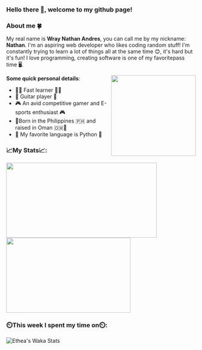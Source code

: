 ### **Hello there 👋, welcome to my github page!**


### **About me 🍀**
My real name is **Wray Nathan Andres**, you can call me by my nickname: **Nathan**. I'm an aspiring web developer who likes coding random stuff! I'm constantly trying to learn a lot of things all at the same time 😊, it's hard but it's fun! I love programming, creating software is one of my favoritepass time 🖥️. 

<img src="https://scontent.fmct2-3.fna.fbcdn.net/v/t1.6435-9/87382833_10158939604786808_2822359826384814080_n.jpg?_nc_cat=103&ccb=1-5&_nc_sid=174925&_nc_eui2=AeEyb9E7SBfNAlEQ4K0eGEc5Rb0bL93wwNlFvRsv3fDA2VimVaJPdNHTaZV4YwyB23U&_nc_ohc=ndE7GUxEiiEAX961S9g&_nc_ht=scontent.fmct2-3.fna&oh=da7ef20603e7add2e9309ff50016c72e&oe=61BCDACA" width="225" height="215" align="right" />

**Some quick personal details**:

- 🚗💨 Fast learner 🚗💨
- 🎸 Guitar player 🎸
- 🎮 An avid competitive gamer and E-sports enthusiast 🎮
- 🐤Born in the Philippines 🇵🇭 and raised in Oman 🇴🇲🐤
- 🐍 My favorite language is Python 🐍
### **📈My Stats📈:**
<p float="left">
    <img src="https://github-readme-stats.vercel.app/api?username=Ethea2&show_icons=true&count_private=true&theme=midnight-purple" width="400" height="200"/>
    <img src="https://github-readme-stats.vercel.app/api/top-langs/?username=Ethea2&layout=compact&theme=midnight-purple&count_private=true" width="330" height="200" />
</p>

### **⏲️This week I spent my time on⏲️:**
![Ethea's Waka Stats](https://github-readme-stats.vercel.app/api/wakatime?username=Ethea2&theme=midnight-purple&count_private=true&layout=compact)
